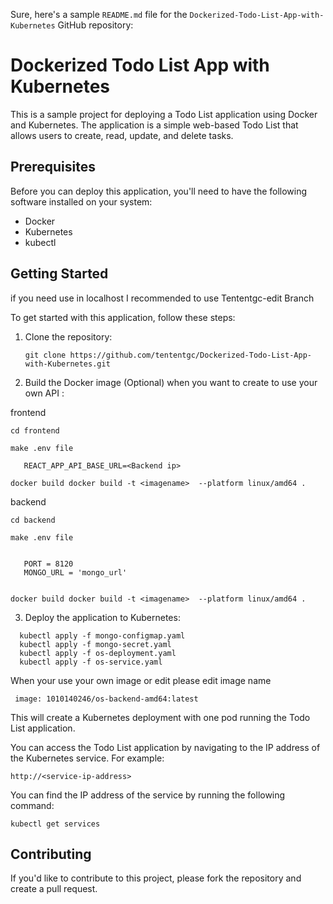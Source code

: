 Sure, here's a sample `README.md` file for the `Dockerized-Todo-List-App-with-Kubernetes` GitHub repository:

# Dockerized Todo List App with Kubernetes

This is a sample project for deploying a Todo List application using Docker and Kubernetes. The application is a simple web-based Todo List that allows users to create, read, update, and delete tasks.

## Prerequisites

Before you can deploy this application, you'll need to have the following software installed on your system:

- Docker
- Kubernetes
- kubectl

## Getting Started

if you need use in localhost I recommended to use Tententgc-edit Branch

To get started with this application, follow these steps:

1. Clone the repository:

   ```
   git clone https://github.com/tententgc/Dockerized-Todo-List-App-with-Kubernetes.git
   ```

2. Build the Docker image (Optional) when you want to create to use your own API :

  frontend
   ```
   cd frontend
   ```
    make .env file 
   ```
      REACT_APP_API_BASE_URL=<Backend ip>
   ```

   ```
   docker build docker build -t <imagename>  --platform linux/amd64 .  
   ```
  
  backend
   ```
   cd backend

   ```
    make .env file 
   ```

      PORT = 8120
      MONGO_URL = 'mongo_url'

   ```

   ```

   docker build docker build -t <imagename>  --platform linux/amd64 .  

   ```


3. Deploy the application to Kubernetes:

  ```
    kubectl apply -f mongo-configmap.yaml
    kubectl apply -f mongo-secret.yaml
    kubectl apply -f os-deployment.yaml
    kubectl apply -f os-service.yaml
   ```

  When your use your own image or edit please edit image name

  ```
   image: 1010140246/os-backend-amd64:latest
  ```

   This will create a Kubernetes deployment with one pod running the Todo List application.



   You can access the Todo List application by navigating to the IP address of the Kubernetes service. For example:

   ```
   http://<service-ip-address>
   ```

   You can find the IP address of the service by running the following command:

   ```
   kubectl get services
   ```

## Contributing

If you'd like to contribute to this project, please fork the repository and create a pull request.
